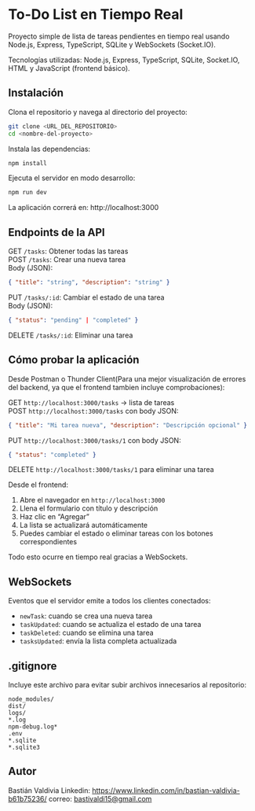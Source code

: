 # To-Do List en Tiempo Real

Proyecto simple de lista de tareas pendientes en tiempo real usando Node.js, Express, TypeScript, SQLite y WebSockets (Socket.IO).

Tecnologías utilizadas: Node.js, Express, TypeScript, SQLite, Socket.IO, HTML y JavaScript (frontend básico).

## Instalación

Clona el repositorio y navega al directorio del proyecto:

```bash
git clone <URL_DEL_REPOSITORIO>
cd <nombre-del-proyecto>
```

Instala las dependencias:

```bash
npm install
```

Ejecuta el servidor en modo desarrollo:

```bash
npm run dev
```

La aplicación correrá en: http://localhost:3000

## Endpoints de la API

GET `/tasks`: Obtener todas las tareas  
POST `/tasks`: Crear una nueva tarea  
Body (JSON):  
```json
{ "title": "string", "description": "string" }
```

PUT `/tasks/:id`: Cambiar el estado de una tarea  
Body (JSON):  
```json
{ "status": "pending" | "completed" }
```

DELETE `/tasks/:id`: Eliminar una tarea

## Cómo probar la aplicación

Desde Postman o Thunder Client(Para una mejor visualización de errores del backend, ya que el frontend tambien incluye comprobaciones):

GET `http://localhost:3000/tasks` → lista de tareas  
POST `http://localhost:3000/tasks` con body JSON:  
```json
{ "title": "Mi tarea nueva", "description": "Descripción opcional" }
```

PUT `http://localhost:3000/tasks/1` con body JSON:  
```json
{ "status": "completed" }
```

DELETE `http://localhost:3000/tasks/1` para eliminar una tarea

Desde el frontend:

1. Abre el navegador en `http://localhost:3000`
2. Llena el formulario con título y descripción
3. Haz clic en “Agregar”
4. La lista se actualizará automáticamente
5. Puedes cambiar el estado o eliminar tareas con los botones correspondientes

Todo esto ocurre en tiempo real gracias a WebSockets.

## WebSockets

Eventos que el servidor emite a todos los clientes conectados:
- `newTask`: cuando se crea una nueva tarea
- `taskUpdated`: cuando se actualiza el estado de una tarea
- `taskDeleted`: cuando se elimina una tarea
- `tasksUpdated`: envía la lista completa actualizada

## .gitignore

Incluye este archivo para evitar subir archivos innecesarios al repositorio:

```
node_modules/
dist/
logs/
*.log
npm-debug.log*
.env
*.sqlite
*.sqlite3
```

## Autor

Bastián Valdivia
Linkedin: https://www.linkedin.com/in/bastian-valdivia-b61b75236/
correo: bastivaldi15@gmail.com


